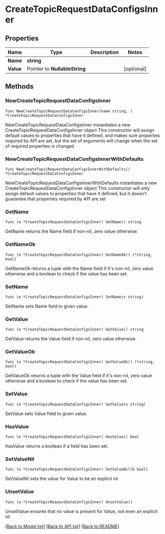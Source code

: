 # CreateTopicRequestDataConfigsInner

## Properties

Name | Type | Description | Notes
------------ | ------------- | ------------- | -------------
**Name** | **string** |  | 
**Value** | Pointer to **NullableString** |  | [optional] 

## Methods

### NewCreateTopicRequestDataConfigsInner

`func NewCreateTopicRequestDataConfigsInner(name string, ) *CreateTopicRequestDataConfigsInner`

NewCreateTopicRequestDataConfigsInner instantiates a new CreateTopicRequestDataConfigsInner object
This constructor will assign default values to properties that have it defined,
and makes sure properties required by API are set, but the set of arguments
will change when the set of required properties is changed

### NewCreateTopicRequestDataConfigsInnerWithDefaults

`func NewCreateTopicRequestDataConfigsInnerWithDefaults() *CreateTopicRequestDataConfigsInner`

NewCreateTopicRequestDataConfigsInnerWithDefaults instantiates a new CreateTopicRequestDataConfigsInner object
This constructor will only assign default values to properties that have it defined,
but it doesn't guarantee that properties required by API are set

### GetName

`func (o *CreateTopicRequestDataConfigsInner) GetName() string`

GetName returns the Name field if non-nil, zero value otherwise.

### GetNameOk

`func (o *CreateTopicRequestDataConfigsInner) GetNameOk() (*string, bool)`

GetNameOk returns a tuple with the Name field if it's non-nil, zero value otherwise
and a boolean to check if the value has been set.

### SetName

`func (o *CreateTopicRequestDataConfigsInner) SetName(v string)`

SetName sets Name field to given value.


### GetValue

`func (o *CreateTopicRequestDataConfigsInner) GetValue() string`

GetValue returns the Value field if non-nil, zero value otherwise.

### GetValueOk

`func (o *CreateTopicRequestDataConfigsInner) GetValueOk() (*string, bool)`

GetValueOk returns a tuple with the Value field if it's non-nil, zero value otherwise
and a boolean to check if the value has been set.

### SetValue

`func (o *CreateTopicRequestDataConfigsInner) SetValue(v string)`

SetValue sets Value field to given value.

### HasValue

`func (o *CreateTopicRequestDataConfigsInner) HasValue() bool`

HasValue returns a boolean if a field has been set.

### SetValueNil

`func (o *CreateTopicRequestDataConfigsInner) SetValueNil(b bool)`

 SetValueNil sets the value for Value to be an explicit nil

### UnsetValue
`func (o *CreateTopicRequestDataConfigsInner) UnsetValue()`

UnsetValue ensures that no value is present for Value, not even an explicit nil

[[Back to Model list]](../README.md#documentation-for-models) [[Back to API list]](../README.md#documentation-for-api-endpoints) [[Back to README]](../README.md)


